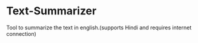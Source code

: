 # Text-Summarizer
Tool to summarize the text in english.(supports Hindi and requires internet connection)
